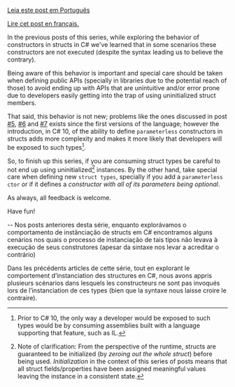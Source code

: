 [Leia este post em Português]()

[Lire cet post en français.]()

<script>
populateToc("https://gist.githubusercontent.com/adrianoc/3e3a5159d438ea953c46f5a28a417a37/raw/179c99b21f9036026d8073a6e03e83c9b2aed1d4/struct_posts_toc.en.json", 'struct-series-toc');
</script>

<div id="struct-series-toc">

In the previous posts of this series, while exploring the behavior of constructors in structs in C# we've learned that in some scenarios these constructors are not executed (despite the syntax leading us to believe the contrary). 

Being aware of this behavior is important and special care should be taken when defining public APIs (specially in libraries due to the potential reach of those) to avoid ending up with APIs that are unintuitive and/or error prone due to developers easily getting into the trap of using uninitialized struct members.

That said, this behavior is not new; problems like the ones discussed in post [#5](https://programing-fun.blogspot.com/2023/12/structs-in-c-are-fun-part-59-other.html), [#6](https://programing-fun.blogspot.com/2024/01/structs-in-c-are-fun-part-69-struct.html) and [#7]() exists since the first versions of the language; however the introduction, in C# 10, of the ability to define `parameterless` constructors in structs adds more complexity and makes it more likely that developers will be exposed to  such types[^1].

So, to finish up this series, if you are consuming struct types be careful to not end up using uninitialized[^2] instances. By the other hand, take special care when defining new `struct types`, specially if you add a `parameterless ctor` or if it defines a _constructor with all of its parameters being optional_.

As always, all feedback is welcome.

Have fun!

[^1]: Prior to C# 10, the only way a developer would be exposed to such types would be by consuming assemblies built with a language supporting that feature, such as IL.

[^2]: Note of clarification: From the perspective of the runtime, structs are guaranteed to be initialized (by _zeroing out the whole struct_) before being used. _Initialization_ in the context of this series of posts means that all struct fields/properties have been assigned meaningful values leaving the instance in a consistent state. 



-- 
Nos posts anteriores desta série, enquanto explorávamos o comportamento de instânciação de structs em C# encontramos alguns cenários nos quais o processo de instanciação de tais tipos não levava à execução de seus construtores (apesar da sintaxe nos levar a acreditar o contrário)

Dans les précédents articles de cette série, tout en explorant le comportement d’instanciation des structures en C#, nous avons appris plusieurs scénarios dans lesquels les constructeurs ne sont pas invoqués lors de l’instanciation de ces types (bien que la syntaxe nous laisse croire le contraire).